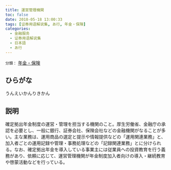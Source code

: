 ```yaml
---
title: 運営管理機関
toc: false
date: 2018-05-18 13:00:33
tags: [证券用语解说集, あ行, 年金・保険]
categories:
  - 金融服务
  - 证券用语解说集
  - 日本語
  - あ行
---
```


`分類：` [年金・保険](/tags/年金・保険/)

## ひらがな

うんえいかんりきかん

## 説明

確定拠出年金制度の運営・管理を担当する機関のこと。厚生労働省、金融庁の承認を必要とし、一般に銀行、証券会社、保険会社などの金融機関がなることが多い。主な業務は、運用商品の選定と提示や情報提供などの「運用関連業務」と、加入者ごとの運用記録や管理・事務処理などの「記録関連業務」とに分けられる。なお、確定拠出年金を導入している事業主には従業員への投資教育を行う義務があり、依頼に応じて、運営管理機関が年金制度加入者向けの導入・継続教育や啓蒙活動などを行っている。
